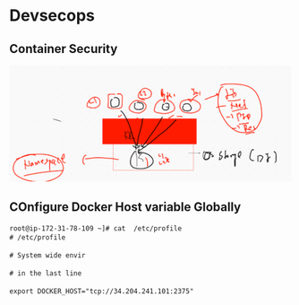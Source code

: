 # Devsecops 

## Container Security 

<img src="csec.png">

## COnfigure Docker Host variable Globally 

```
root@ip-172-31-78-109 ~]# cat  /etc/profile
# /etc/profile

# System wide envir

# in the last line 

export DOCKER_HOST="tcp://34.204.241.101:2375"

```
